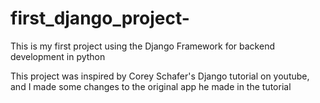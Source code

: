 # first_django_project-
This is my first project using the Django Framework for backend development in python

This project was inspired by Corey Schafer's Django tutorial on youtube, and I made some changes to the original app he made in the tutorial
